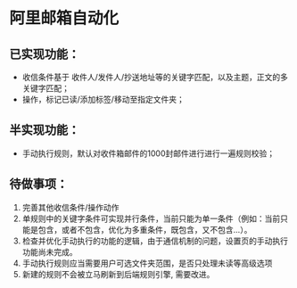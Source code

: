 # 阿里邮箱自动化
## 已实现功能：
- 收信条件基于 收件人/发件人/抄送地址等的关键字匹配，以及主题，正文的多关键字匹配；
- 操作，标记已读/添加标签/移动至指定文件夹；

## 半实现功能：
- 手动执行规则，默认对收件箱邮件的1000封邮件进行进行一遍规则校验；

## 待做事项：
1. 完善其他收信条件/操作动作
2. 单规则中的关键字条件可实现并行条件，当前只能为单一条件（例如：当前只能是包含，或者不包含，优化为多重条件，既包含，又不包含...）。
3. 检查并优化手动执行的功能的逻辑，由于通信机制的问题，设置页的手动执行功能尚未完成。
4. 手动执行规则应当需要用户可选文件夹范围，是否只处理未读等高级选项
5. 新建的规则不会被立马刷新到后端规则引擎, 需要改进。
